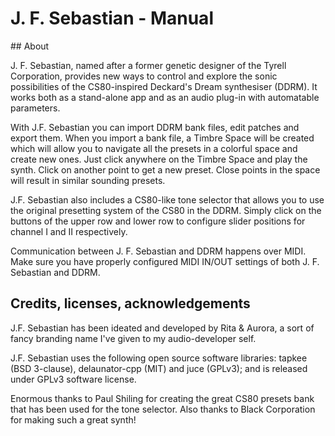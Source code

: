 # J. F. Sebastian - Manual


## About

J. F. Sebastian, named after a former genetic designer of the Tyrell Corporation, provides new ways to control and explore the sonic possibilities of the CS80-inspired Deckard's Dream synthesiser (DDRM). It works both as a stand-alone app and as an audio plug-in with automatable parameters.

With J.F. Sebastian you can import DDRM bank files, edit patches and export them. When you import a bank file, a Timbre Space will be created which will allow you to navigate all the presets in a colorful space and create new ones. Just click anywhere on the Timbre Space and play the synth. Click on another point to get a new preset. Close points in the space will result in similar sounding presets.

J.F. Sebastian also includes a CS80-like tone selector that allows you to use the original presetting system of the CS80 in the DDRM. Simply click on the buttons of the upper row and lower row to configure slider positions for channel I and II respectively.

Communication between J. F. Sebastian and DDRM happens over MIDI. Make sure you have properly configured MIDI IN/OUT settings of both J. F. Sebastian and DDRM.


## Credits, licenses, acknowledgements

J.F. Sebastian has been ideated and developed by Rita & Aurora, a sort of fancy branding name I've given to my audio-developer self.

J.F. Sebastian uses the following open source software libraries: tapkee (BSD 3-clause), delaunator-cpp (MIT) and juce (GPLv3); and is released under GPLv3 software license.

Enormous thanks to Paul Shiling for creating the great CS80 presets bank that has been used for the tone selector. Also thanks to Black Corporation for making such a great synth!